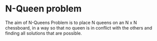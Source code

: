 # N-Queen problem

The aim of N-Queens Problem is to place N queens on an N x N chessboard, in a way so that no queen is in conflict with the others and finding all solutions that are possible.

